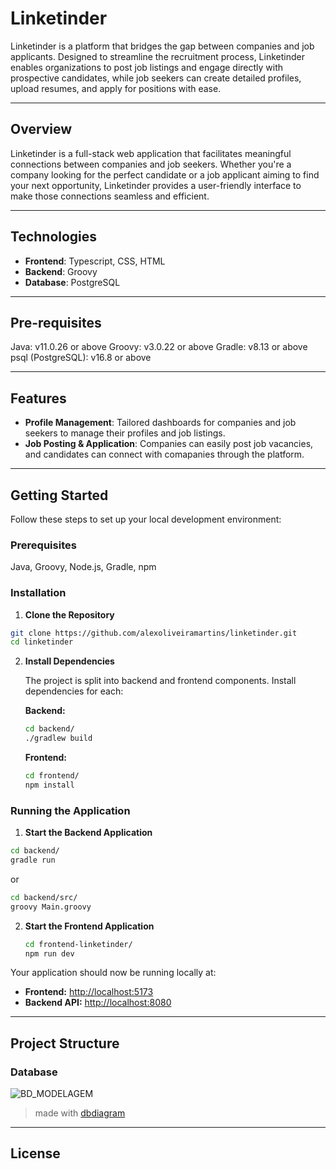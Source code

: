 # Linketinder

Linketinder is a platform that bridges the gap between companies and job applicants. Designed to streamline the recruitment process, Linketinder enables organizations to post job listings and engage directly with prospective candidates, while job seekers can create detailed profiles, upload resumes, and apply for positions with ease.

---

## Overview

Linketinder is a full-stack web application that facilitates meaningful connections between companies and job seekers. Whether you're a company looking for the perfect candidate or a job applicant aiming to find your next opportunity, Linketinder provides a user-friendly interface to make those connections seamless and efficient.

---

## Technologies

- **Frontend**: Typescript, CSS, HTML
- **Backend**: Groovy
- **Database**: PostgreSQL

---

## Pre-requisites

Java: v11.0.26 or above
Groovy: v3.0.22 or above
Gradle: v8.13 or above
psql (PostgreSQL): v16.8 or above 

---

## Features

- **Profile Management**: Tailored dashboards for companies and job seekers to manage their profiles and job listings.
- **Job Posting & Application**: Companies can easily post job vacancies, and candidates can connect with comapanies through the platform.

---

## Getting Started

Follow these steps to set up your local development environment:

### Prerequisites

Java, Groovy, Node.js, Gradle, npm

### Installation

1. **Clone the Repository**

```bash
git clone https://github.com/alexoliveiramartins/linketinder.git
cd linketinder
```

2. **Install Dependencies**

   The project is split into backend and frontend components. Install dependencies for each:

   **Backend:**
   ```bash
   cd backend/
   ./gradlew build
   ```

   **Frontend:**

   ```bash
   cd frontend/
   npm install
   ```

### Running the Application

1. **Start the Backend Application**

```bash
cd backend/
gradle run
```
or
```bash
cd backend/src/
groovy Main.groovy
```

2. **Start the Frontend Application**

   ```bash
   cd frontend-linketinder/
   npm run dev
   ```

Your application should now be running locally at:
- **Frontend:** [http://localhost:5173](http://localhost:3000)
- **Backend API:** [http://localhost:8080](http://localhost:5000)

---

## Project Structure


### Database

![BD_MODELAGEM](https://github.com/user-attachments/assets/2f17d9f5-42ba-48f1-aaef-ca4d5e9a1ea0)

> made with [dbdiagram](dbidiagram.io)

---

## License

